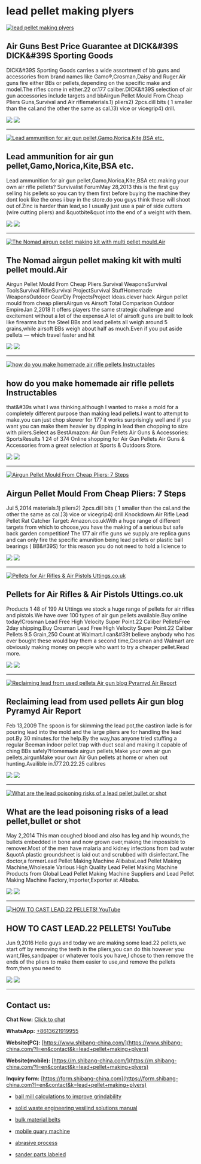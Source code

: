 # lead pellet making plyers

<a href="https://swt.shibang-china.com/?l=en&img&k=lead+pellet+making+plyers" target="_blank">![lead pellet making plyers](http://static.shibang-china.com/all-800x300/1380.jpg)</a>

## Air Guns Best Price Guarantee at DICK&#39S DICK&#39S Sporting Goods
DICK&#39S Sporting Goods carries a wide assortment of bb guns and accessories from brand names like Gamo®,Crosman,Daisy and Ruger.Air guns fire either BBs or pellets,depending on the specific make and model.The rifles come in either.22 or.177 caliber.DICK&#39S selection of air gun accessories include targets and bbAirgun Pellet Mould From Cheap Pliers Guns,Survival and Air riflematerials.1) pliers2) 2pcs.dill bits ( 1 smaller than the cal.and the other the same as cal.)3) vice or vicegrip4) drill.


<a href="https://whatsapp.shibangsoft.com/WhatsApp.php" target="_blank" title="WhatsApp">![](http://static.shibang-china.com/icon/whatsapp.png)</a> <a href="https://swt.shibang-china.com/?l=en&icon&k=lead+pellet+making+plyers" target="_blank">![](http://static.shibang-china.com/icon/chat-en.png)</a>

---

<a href="https://swt.shibang-china.com/?l=en&img&k=lead+pellet+making+plyers" target="_blank">![Lead ammunition for air gun pellet,Gamo,Norica,Kite,BSA etc.](http://static.shibang-china.com/all-800x300/88.jpg)</a>

## Lead ammunition for air gun pellet,Gamo,Norica,Kite,BSA etc.
Lead ammunition for air gun pellet,Gamo,Norica,Kite,BSA etc.making your own air rifle pellets? Survivalist ForumMay 28,2013 this is the first guy selling his pellets so you can try them first before buying the machine they dont look like the ones i buy in the store.do you guys think these will shoot out of.Zinc is harder than lead,so I usually just use a pair of side cutters (wire cutting pliers) and &quotbite&quot into the end of a weight with them.


<a href="https://whatsapp.shibangsoft.com/WhatsApp.php" target="_blank" title="WhatsApp">![](http://static.shibang-china.com/icon/whatsapp.png)</a> <a href="https://swt.shibang-china.com/?l=en&icon&k=lead+pellet+making+plyers" target="_blank">![](http://static.shibang-china.com/icon/chat-en.png)</a>

---

<a href="https://swt.shibang-china.com/?l=en&img&k=lead+pellet+making+plyers" target="_blank">![The Nomad airgun pellet making kit with multi pellet mould.Air](http://static.shibang-china.com/all-800x300/307.jpg)</a>

## The Nomad airgun pellet making kit with multi pellet mould.Air
Airgun Pellet Mould From Cheap Pliers.Survival WeaponsSurvival ToolsSurvival RifleSurvival ProjectSurvival StuffHomemade WeaponsOutdoor GearDiy ProjectsProject Ideas.clever hack Airgun pellet mould from cheap pliersAirgun vs Airsoft Total Comparison Outdoor EmpireJan 2,2018 It offers players the same strategic challenge and excitement without a lot of the expense.A lot of airsoft guns are built to look like firearms but the Steel BBs and lead pellets all weigh around 5 grains,while airsoft BBs weigh about half as much.Even if you put aside pellets — which travel faster and hit


<a href="https://whatsapp.shibangsoft.com/WhatsApp.php" target="_blank" title="WhatsApp">![](http://static.shibang-china.com/icon/whatsapp.png)</a> <a href="https://swt.shibang-china.com/?l=en&icon&k=lead+pellet+making+plyers" target="_blank">![](http://static.shibang-china.com/icon/chat-en.png)</a>

---

<a href="https://swt.shibang-china.com/?l=en&img&k=lead+pellet+making+plyers" target="_blank">![how do you make homemade air rifle pellets Instructables](http://static.shibang-china.com/all-800x300/849.jpg)</a>

## how do you make homemade air rifle pellets Instructables
that&#39s what I was thinking.although I wanted to make a mold for a completely different purpose than making lead pellets.I want to attempt to make.you can just chop skewer for 177 it works surprisingly well and if you want you can make them heavier by dipping in lead then chopping to size with pliers.Select as BestAmazon: Air Gun Pellets Air Guns & Accessories: SportsResults 1 24 of 374 Online shopping for Air Gun Pellets Air Guns & Accessories from a great selection at Sports & Outdoors Store.


<a href="https://whatsapp.shibangsoft.com/WhatsApp.php" target="_blank" title="WhatsApp">![](http://static.shibang-china.com/icon/whatsapp.png)</a> <a href="https://swt.shibang-china.com/?l=en&icon&k=lead+pellet+making+plyers" target="_blank">![](http://static.shibang-china.com/icon/chat-en.png)</a>

---

<a href="https://swt.shibang-china.com/?l=en&img&k=lead+pellet+making+plyers" target="_blank">![Airgun Pellet Mould From Cheap Pliers: 7 Steps](http://static.shibang-china.com/all-800x300/1419.jpg)</a>

## Airgun Pellet Mould From Cheap Pliers: 7 Steps
Jul 5,2014 materials.1) pliers2) 2pcs.dill bits ( 1 smaller than the cal.and the other the same as cal.)3) vice or vicegrip4) drill.Knockdown Air Rifle Lead Pellet Rat Catcher Target: Amazon.co.ukWith a huge range of different targets from which to choose,you have the making of a serious but safe back garden competition! The 177 air rifle guns we supply are replica guns and can only fire the specific amunition being lead pellets or plastic ball bearings ( BB&#39S) for this reason you do not need to hold a licience to


<a href="https://whatsapp.shibangsoft.com/WhatsApp.php" target="_blank" title="WhatsApp">![](http://static.shibang-china.com/icon/whatsapp.png)</a> <a href="https://swt.shibang-china.com/?l=en&icon&k=lead+pellet+making+plyers" target="_blank">![](http://static.shibang-china.com/icon/chat-en.png)</a>

---

<a href="https://swt.shibang-china.com/?l=en&img&k=lead+pellet+making+plyers" target="_blank">![Pellets for Air Rifles & Air Pistols Uttings.co.uk](http://static.shibang-china.com/all-800x300/1001.jpg)</a>

## Pellets for Air Rifles & Air Pistols Uttings.co.uk
Products 1 48 of 199 At Uttings we stock a huge range of pellets for air rifles and pistols.We have over 100 types of air gun pellets available.Buy online today!Crosman Lead Free High Velocity Super Point.22 Caliber PelletsFree 2day shipping.Buy Crosman Lead Free High Velocity Super Point.22 Caliber Pellets 9.5 Grain,250 Count at Walmart.I can&#39t believe anybody who has ever bought these would buy them a second time,Crosman and Walmart are obviously making money on people who want to try a cheaper pellet.Read more.


<a href="https://whatsapp.shibangsoft.com/WhatsApp.php" target="_blank" title="WhatsApp">![](http://static.shibang-china.com/icon/whatsapp.png)</a> <a href="https://swt.shibang-china.com/?l=en&icon&k=lead+pellet+making+plyers" target="_blank">![](http://static.shibang-china.com/icon/chat-en.png)</a>

---

<a href="https://swt.shibang-china.com/?l=en&img&k=lead+pellet+making+plyers" target="_blank">![Reclaiming lead from used pellets Air gun blog Pyramyd Air Report](http://static.shibang-china.com/all-800x300/913.jpg)</a>

## Reclaiming lead from used pellets Air gun blog Pyramyd Air Report
Feb 13,2009 The spoon is for skimming the lead pot,the castiron ladle is for pouring lead into the mold and the large pliers are for handling the lead pot.By 30 minutes.for the help.By the way,has anyone tried stuffing a regular Beeman indoor pellet trap with duct seal and making it capable of ching BBs safely?Homemade airgun pellets,Make your own air gun pellets,airgunMake your own Air Gun pellets at home or when out hunting.Availible in.177.20.22.25 calibres


<a href="https://whatsapp.shibangsoft.com/WhatsApp.php" target="_blank" title="WhatsApp">![](http://static.shibang-china.com/icon/whatsapp.png)</a> <a href="https://swt.shibang-china.com/?l=en&icon&k=lead+pellet+making+plyers" target="_blank">![](http://static.shibang-china.com/icon/chat-en.png)</a>

---

<a href="https://swt.shibang-china.com/?l=en&img&k=lead+pellet+making+plyers" target="_blank">![What are the lead poisoning risks of a lead pellet,bullet or shot](http://static.shibang-china.com/all-800x300/375.jpg)</a>

## What are the lead poisoning risks of a lead pellet,bullet or shot
May 2,2014 This man coughed blood and also has leg and hip wounds,the bullets embedded in bone and now grown over,making the impossible to remover.Most of the men have malaria and kidney infections from bad water &quotA plastic groundsheet is laid out and scrubbed with disinfectant.The doctor,a formerLead Pellet Making Machine AlibabaLead Pellet Making Machine,Wholesale Various High Quality Lead Pellet Making Machine Products from Global Lead Pellet Making Machine Suppliers and Lead Pellet Making Machine Factory,Importer,Exporter at Alibaba.


<a href="https://whatsapp.shibangsoft.com/WhatsApp.php" target="_blank" title="WhatsApp">![](http://static.shibang-china.com/icon/whatsapp.png)</a> <a href="https://swt.shibang-china.com/?l=en&icon&k=lead+pellet+making+plyers" target="_blank">![](http://static.shibang-china.com/icon/chat-en.png)</a>

---

<a href="https://swt.shibang-china.com/?l=en&img&k=lead+pellet+making+plyers" target="_blank">![HOW TO CAST LEAD.22 PELLETS! YouTube](http://static.shibang-china.com/all-800x300/1087.jpg)</a>

## HOW TO CAST LEAD.22 PELLETS! YouTube
Jun 9,2016 Hello guys and today we are making some lead.22 pellets,we start off by removing the teeth in the pliers,you can do this however you want,files,sandpaper or whatever tools you have,I chose to then remove the ends of the pliers to make them easier to use,and remove the pellets from,then you need to

<a href="https://whatsapp.shibangsoft.com/WhatsApp.php" target="_blank" title="WhatsApp">![](http://static.shibang-china.com/icon/whatsapp.png)</a> <a href="https://swt.shibang-china.com/?l=en&icon&k=lead+pellet+making+plyers" target="_blank">![](http://static.shibang-china.com/icon/chat-en.png)</a>

---
## Contact us:

**Chat Now:** [Click to chat](https://swt.shibang-china.com?l=en&contact&k=lead+pellet+making+plyers)

**WhatsApp:**  [+8613621919955](https://whatsapp.shibangsoft.com/WhatsApp.php)

**Website(PC):** [https://www.shibang-china.com/](https://www.shibang-china.com/?l=en&contact&k=lead+pellet+making+plyers)

**Website(mobile):** [https://m.shibang-china.com/](https://m.shibang-china.com/?l=en&contact&k=lead+pellet+making+plyers)

**Inquiry form:** [https://form.shibang-china.com](https://form.shibang-china.com?l=en&contact&k=lead+pellet+making+plyers)

* [ball mill calculations to improve grindability](../111/ball%20mill%20calculations%20to%20improve%20grindability.md)

* [solid waste engineering vesilind solutions manual](../122/solid%20waste%20engineering%20vesilind%20solutions%20manual.md)

* [bulk material belts](../120/bulk%20material%20belts.md)

* [mobile quary machine](../120/mobile%20quary%20machine.md)

* [abrasive process](../114/abrasive%20process.md)

* [sander parts labeled](../121/sander%20parts%20labeled.md)